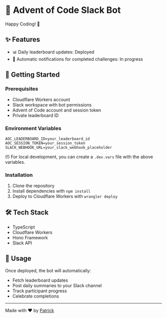 # 🎄 Advent of Code Slack Bot
Happy Coding! 🎅
## ✨ Features

- 📊 Daily leaderboard updates: Deployed
- 🔔 Automatic notifications for completed challenges: In progress

## 🚀 Getting Started

### Prerequisites

- Cloudflare Workers account
- Slack workspace with bot permissions
- Advent of Code account and session token
- Private leaderboard ID

### Environment Variables

```plaintext
AOC_LEADERBOARD_ID=your_leaderboard_id
AOC_SESSION_TOKEN=your_session_token
SLACK_WEBHOOK_URL=your_slack_webhook_placeholder
```

(!) For local development, you can create a `.dev.vars` file with the above variables.

### Installation

1. Clone the repository
2. Install dependencies with `npm install`
3. Deploy to Cloudflare Workers with `wrangler deploy`

## 🛠️ Tech Stack

- TypeScript
- Cloudflare Workers
- Hono Framework
- Slack API

## 📝 Usage

Once deployed, the bot will automatically:
- Fetch leaderboard updates
- Post daily summaries to your Slack channel
- Track participant progress
- Celebrate completions

---

Made with ❤️ by [Patrick](https://bento.me/patrick-c)
